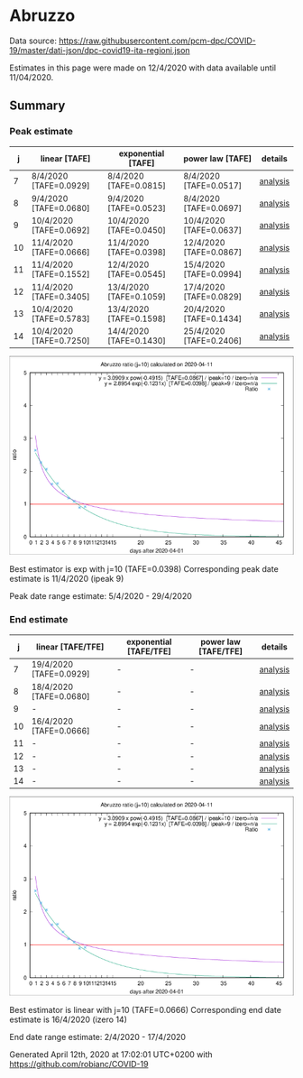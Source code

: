 # Abruzzo


Data source: https://raw.githubusercontent.com/pcm-dpc/COVID-19/master/dati-json/dpc-covid19-ita-regioni.json

Estimates in this page were made on 12/4/2020 with data available until 11/04/2020.


## Summary 

### Peak estimate 
|j|linear [TAFE]|exponential [TAFE]|power law [TAFE]|details|
|---|----|-----------|---------|-------|
|7|8/4/2020 [TAFE=0.0929]|8/4/2020 [TAFE=0.0815]|8/4/2020 [TAFE=0.0517]|[analysis](COVID-19_abruzzo_j7_2020-04-11.md)|
|8|9/4/2020 [TAFE=0.0680]|9/4/2020 [TAFE=0.0523]|8/4/2020 [TAFE=0.0697]|[analysis](COVID-19_abruzzo_j8_2020-04-11.md)|
|9|10/4/2020 [TAFE=0.0692]|10/4/2020 [TAFE=0.0450]|10/4/2020 [TAFE=0.0637]|[analysis](COVID-19_abruzzo_j9_2020-04-11.md)|
|10|11/4/2020 [TAFE=0.0666]|11/4/2020 [TAFE=0.0398]|12/4/2020 [TAFE=0.0867]|[analysis](COVID-19_abruzzo_j10_2020-04-11.md)|
|11|11/4/2020 [TAFE=0.1552]|12/4/2020 [TAFE=0.0545]|15/4/2020 [TAFE=0.0994]|[analysis](COVID-19_abruzzo_j11_2020-04-11.md)|
|12|11/4/2020 [TAFE=0.3405]|13/4/2020 [TAFE=0.1059]|17/4/2020 [TAFE=0.0829]|[analysis](COVID-19_abruzzo_j12_2020-04-11.md)|
|13|10/4/2020 [TAFE=0.5783]|13/4/2020 [TAFE=0.1598]|20/4/2020 [TAFE=0.1434]|[analysis](COVID-19_abruzzo_j13_2020-04-11.md)|
|14|10/4/2020 [TAFE=0.7250]|14/4/2020 [TAFE=0.1430]|25/4/2020 [TAFE=0.2406]|[analysis](COVID-19_abruzzo_j14_2020-04-11.md)|

![best peak estimate](COVID-19_abruzzo_j10_2020-04-11.png)

Best estimator is exp with j=10 (TAFE=0.0398)
Corresponding peak date estimate is 11/4/2020 (ipeak 9)


Peak date range estimate: 5/4/2020 - 29/4/2020

### End estimate 
|j|linear [TAFE/TFE]|exponential [TAFE/TFE]|power law [TAFE/TFE]|details|
|---|----|-----------|---------|-------|
|7|19/4/2020 [TAFE=0.0929]|-|-|[analysis](COVID-19_abruzzo_j7_2020-04-11.md)|
|8|18/4/2020 [TAFE=0.0680]|-|-|[analysis](COVID-19_abruzzo_j8_2020-04-11.md)|
|9|-|-|-|[analysis](COVID-19_abruzzo_j9_2020-04-11.md)|
|10|16/4/2020 [TAFE=0.0666]|-|-|[analysis](COVID-19_abruzzo_j10_2020-04-11.md)|
|11|-|-|-|[analysis](COVID-19_abruzzo_j11_2020-04-11.md)|
|12|-|-|-|[analysis](COVID-19_abruzzo_j12_2020-04-11.md)|
|13|-|-|-|[analysis](COVID-19_abruzzo_j13_2020-04-11.md)|
|14|-|-|-|[analysis](COVID-19_abruzzo_j14_2020-04-11.md)|

![best zero estimate](COVID-19_abruzzo_j10_2020-04-11.png)

Best estimator is linear with j=10 (TAFE=0.0666)
Corresponding end date estimate is 16/4/2020 (izero 14)


End date range estimate: 2/4/2020 - 17/4/2020

Generated April 12th, 2020 at 17:02:01 UTC+0200 with https://github.com/robianc/COVID-19
